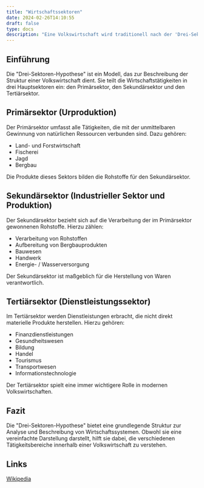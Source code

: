 ```yaml
---
title: "Wirtschaftssektoren"
date: 2024-02-26T14:10:55
draft: false
type: docs
description: "Eine Volkswirtschaft wird traditionell nach der 'Drei-Sektoren-Hypothese' aufgeteilt. Diese beinhaltet den Primärsektor, den Sekundärsektor und den Tertiärsektor."
---
```


## Einführung
Die "Drei-Sektoren-Hypothese" ist ein Modell, das zur Beschreibung der Struktur einer Volkswirtschaft dient. Sie teilt die Wirtschaftstätigkeiten in drei Hauptsektoren ein: den Primärsektor, den Sekundärsektor und den Tertiärsektor.

## Primärsektor (Urproduktion)
Der Primärsektor umfasst alle Tätigkeiten, die mit der unmittelbaren Gewinnung von natürlichen Ressourcen verbunden sind. Dazu gehören:

- Land- und Forstwirtschaft
- Fischerei
- Jagd
- Bergbau

Die Produkte dieses Sektors bilden die Rohstoffe für den Sekundärsektor.

## Sekundärsektor (Industrieller Sektor und Produktion)
Der Sekundärsektor bezieht sich auf die Verarbeitung der im Primärsektor gewonnenen Rohstoffe. Hierzu zählen:

- Verarbeitung von Rohstoffen
- Aufbereitung von Bergbauprodukten
- Bauwesen
- Handwerk
- Energie- / Wasserversorgung

Der Sekundärsektor ist maßgeblich für die Herstellung von Waren verantwortlich.

## Tertiärsektor (Dienstleistungssektor)
Im Tertiärsektor werden Dienstleistungen erbracht, die nicht direkt materielle Produkte herstellen. Hierzu gehören:

- Finanzdienstleistungen
- Gesundheitswesen
- Bildung
- Handel
- Tourismus
- Transportwesen
- Informationstechnologie

Der Tertiärsektor spielt eine immer wichtigere Rolle in modernen Volkswirtschaften.

## Fazit
Die "Drei-Sektoren-Hypothese" bietet eine grundlegende Struktur zur Analyse und Beschreibung von Wirtschaftssystemen. Obwohl sie eine vereinfachte Darstellung darstellt, hilft sie dabei, die verschiedenen Tätigkeitsbereiche innerhalb einer Volkswirtschaft zu verstehen.

## Links

[Wikipedia](https://de.wikipedia.org/wiki/Wirtschaftssektor)
